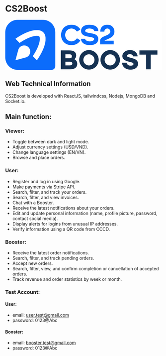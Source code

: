 # CS2Boost

![design](https://github.com/fumodayo/cs2-boost/blob/main/client/public/assets/brand/icon-text-dark.png)

## Web Technical Information

CS2Boost is developed with ReactJS, tailwindcss, Nodejs, MongoDB and Socket.io.

## Main function: 
### Viewer:
- Toggle between dark and light mode.
- Adjust currency settings (USD/VND).
- Change language settings (EN/VN).
- Browse and place orders.
### User:
- Register and log in using Google.
- Make payments via Stripe API.
- Search, filter, and track your orders.
- Search, filter, and view invoices.
- Chat with a Booster.
- Receive the latest notifications about your orders.
- Edit and update personal information (name, profile picture, password, contact social media).
- Display alerts for logins from unusual IP addresses.
- Verify information using a QR code from CCCD.
### Booster:
- Receive the latest order notifications.
- Search, filter, and track pending orders.
- Accept new orders.
- Search, filter, view, and confirm completion or cancellation of accepted orders.
- Track revenue and order statistics by week or month.
### Test Account: 
#### User:
-  email: user.test@gmail.com
- password: 0123@Abc
#### Booster:
- email: booster.test@gmail.com
- password: 0123@Abc
